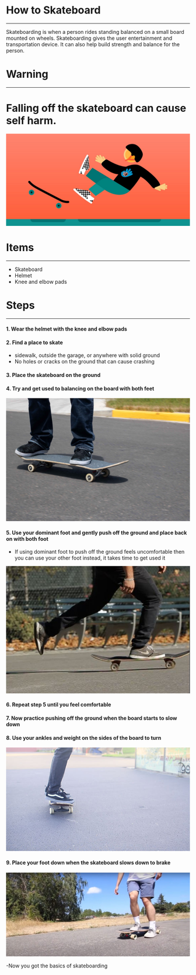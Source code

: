 # How to Skateboard
---

Skateboarding is when a person rides standing balanced on a small board mounted on wheels. Skateboarding gives the user entertainment and transportation device. It can also help build strength and balance for the person.

# Warning
---

 # Falling off the skateboard can cause self harm.
![fall](fallingoff.jpeg)
 
# Items
-----
- Skateboard
- Helmet
- Knee and elbow pads 

# Steps
---
#### 1. Wear the helmet with the knee and elbow pads

#### 2. Find a place to skate
- sidewalk, outside the garage, or anywhere with solid ground
- No holes or cracks on the ground that can cause crashing

#### 3. Place the skateboard on the ground

#### 4. Try and get used to balancing on the board with both feet
![stance](stance.jpg)

#### 5. Use your dominant foot and gently push off the ground and place back on with both foot
- If using dominant foot to push off the ground feels uncomfortable then you can use your other foot instead, it takes time to get used it

![push](pushing.jpg)

#### 6. Repeat step 5 until you feel comfortable 

#### 7. Now practice pushing off the ground when the board starts to slow down

#### 8. Use your ankles and weight on the sides of the board to turn 
![turning](Turn-on-a-Skateboard.jpg)

#### 9. Place your foot down when the skateboard slows down to brake
![brake](brake.jpg)


-Now you got the basics of skateboarding
